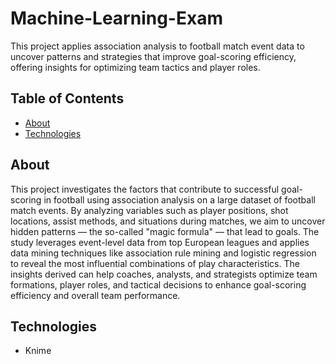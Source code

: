 # Machine-Learning-Exam
This project applies association analysis to football match event data to uncover patterns and strategies that improve goal-scoring efficiency, offering insights for optimizing team tactics and player roles.

## Table of Contents
- [About](#about)
- [Technologies](#technologies)



## About

This project investigates the factors that contribute to successful goal-scoring in football using association analysis on a large dataset of football match events. By analyzing variables such as player positions, shot locations, assist methods, and situations during matches, we aim to uncover hidden patterns — the so-called "magic formula" — that lead to goals.
The study leverages event-level data from top European leagues and applies data mining techniques like association rule mining and logistic regression to reveal the most influential combinations of play characteristics.
The insights derived can help coaches, analysts, and strategists optimize team formations, player roles, and tactical decisions to enhance goal-scoring efficiency and overall team performance.

## Technologies
- Knime
